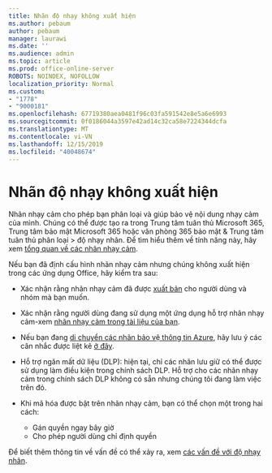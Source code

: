 ```yaml
---
title: Nhãn độ nhạy không xuất hiện
ms.author: pebaum
author: pebaum
manager: laurawi
ms.date: ''
ms.audience: admin
ms.topic: article
ms.prod: office-online-server
ROBOTS: NOINDEX, NOFOLLOW
localization_priority: Normal
ms.custom:
- "1778"
- "9000181"
ms.openlocfilehash: 67719380aea0481f96c03fa591542e8e5a6e6993
ms.sourcegitcommit: 0f0186044a3597e42ad14c32ca58e7224344dcfa
ms.translationtype: MT
ms.contentlocale: vi-VN
ms.lasthandoff: 12/15/2019
ms.locfileid: "40048674"
---
```

# <a name="sensitivity-labels-not-appearing"></a>Nhãn độ nhạy không xuất hiện

Nhãn nhạy cảm cho phép bạn phân loại và giúp bảo vệ nội dung nhạy cảm của mình. Chúng có thể được tạo ra trong Trung tâm tuân thủ Microsoft 365, Trung tâm bảo mật Microsoft 365 hoặc văn phòng 365 bảo mật & Trung tâm tuân thủ phân loại > độ nhạy nhãn. Để tìm hiểu thêm về tính năng này, hãy xem [tổng quan về các nhãn nhạy cảm](https://docs.microsoft.com/office365/securitycompliance/sensitivity-labels).

Nếu bạn đã định cấu hình nhãn nhạy cảm nhưng chúng không xuất hiện trong các ứng dụng Office, hãy kiểm tra sau:

- Xác nhận rằng nhãn nhạy cảm đã được [xuất bản](https://docs.microsoft.com/Office365/SecurityCompliance/sensitivity-labels#what-label-policies-can-do) cho người dùng và nhóm mà bạn muốn.

- Xác nhận rằng người dùng đang sử dụng một ứng dụng hỗ trợ nhãn nhạy cảm-xem [nhãn nhạy cảm trong tài liệu của bạn](https://support.office.com/article/apply-sensitivity-labels-to-your-documents-and-email-within-office-2f96e7cd-d5a4-403b-8bd7-4cc636bae0f9?ad=US&ui=en-US&rs=en-US#bkmk_whereavailable).

- Nếu bạn đang [di chuyển các nhãn bảo vệ thông tin Azure](https://docs.microsoft.com/azure/information-protection/configure-policy-migrate-labels), hãy lưu ý các cân nhắc được liệt kê [ở đây](https://docs.microsoft.com/azure/information-protection/configure-policy-migrate-labels#considerations-for-unified-labels).

- Hỗ trợ ngăn mất dữ liệu (DLP): hiện tại, chỉ các nhãn lưu giữ có thể được sử dụng làm điều kiện trong chính sách DLP.  Hỗ trợ cho các nhãn nhạy cảm trong chính sách DLP không có sẵn nhưng chúng tôi đang làm việc trên đó.

- Khi mã hóa được bật trên nhãn nhạy cảm, bạn có thể chọn một trong hai cách:
    - Gán quyền ngay bây giờ
    - Cho phép người dùng chỉ định quyền


Để biết thêm thông tin về vấn đề có thể xảy ra, xem [các vấn đề với độ nhạy nhãn](https://support.office.com/article/known-issues-with-sensitivity-labels-in-office-b169d687-2bbd-4e21-a440-7da1b2743edc).